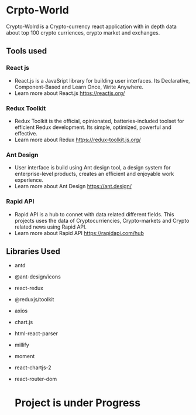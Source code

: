 # Crpto-World
Crypto-Wolrd is a Crypto-currency react application with in depth data about top 100 crypto curriences, crypto market and exchanges.
## Tools used
### React js
* React.js is a JavaSript library for building user interfaces. Its Declarative, Component-Based and Learn Once, Write Anywhere.
* Learn more about React.js https://reactjs.org/

### Redux Toolkit
* Redux Toolkit is the official, opinionated, batteries-included toolset for efficient Redux development. Its simple, optimized, powerful and effective.
* Learn more about Redux https://redux-toolkit.js.org/

### Ant Design
* User interface is build using Ant design tool, a design system for enterprise-level products, creates an efficient and enjoyable work experience.
* Learn more about Ant Design https://ant.design/

### Rapid API
* Rapid API is a hub to connet with data related different fields. This projects uses the data of Cryptocurriencies, Crypto-markets and Crypto related news using Rapid API.
* Learn more about Rapid API https://rapidapi.com/hub 

## Libraries Used
* antd 
* @ant-design/icons 
* react-redux 
* @reduxjs/toolkit 
* axios 
* chart.js 
* html-react-parser 
* millify 
* moment 
* react-chartjs-2
* react-router-dom

	 # Project is under Progress

